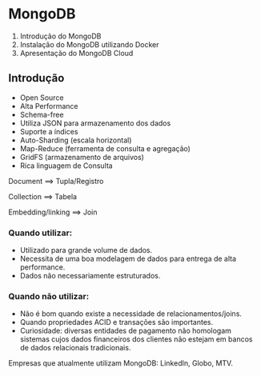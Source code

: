 # MongoDB

1. Introdução do MongoDB
2. Instalação do MongoDB utilizando Docker
3. Apresentação do MongoDB Cloud

## Introdução

- Open Source
- Alta Performance
- Schema-free
- Utiliza JSON para armazenamento dos dados
- Suporte a índices
- Auto-Sharding (escala horizontal)
- Map-Reduce (ferramenta de consulta e agregação)
- GridFS (armazenamento de arquivos)
- Rica linguagem de Consulta

Document ==> Tupla/Registro

Collection ==> Tabela

Embedding/linking ==> Join

### Quando utilizar:
- Utilizado para grande volume de dados. 
- Necessita de uma boa modelagem de dados para entrega de alta performance.
- Dados não necessariamente estruturados.

### Quando não utilizar:
- Não é bom quando existe a necessidade de relacionamentos/joins.
- Quando propriedades ACID e transações são importantes.
- Curiosidade: diversas entidades de pagamento não homologam sistemas cujos dados financeiros dos clientes não estejam em bancos de dados relacionais tradicionais.

Empresas que atualmente utilizam MongoDB: LinkedIn, Globo, MTV.